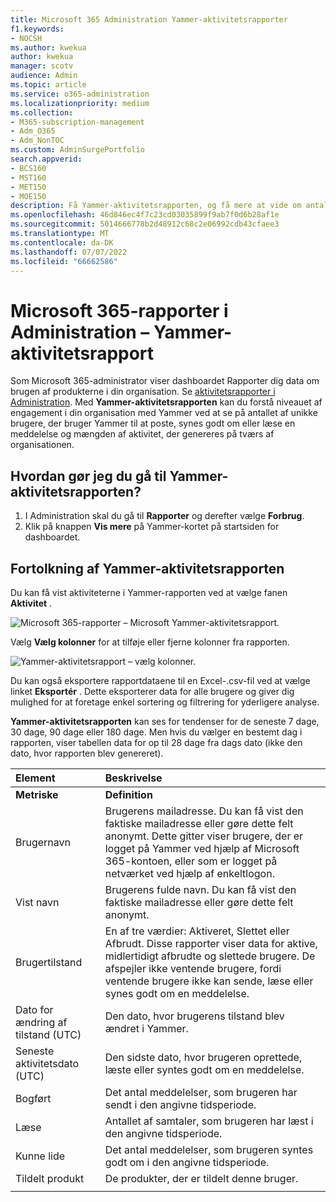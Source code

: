 ```yaml
---
title: Microsoft 365 Administration Yammer-aktivitetsrapporter
f1.keywords:
- NOCSH
ms.author: kwekua
author: kwekua
manager: scotv
audience: Admin
ms.topic: article
ms.service: o365-administration
ms.localizationpriority: medium
ms.collection:
- M365-subscription-management
- Adm_O365
- Adm_NonTOC
ms.custom: AdminSurgePortfolio
search.appverid:
- BCS160
- MST160
- MET150
- MOE150
description: Få Yammer-aktivitetsrapporten, og få mere at vide om antallet af brugere, der bruger Yammer til at poste, f.eks. eller læse en meddelelse.
ms.openlocfilehash: 46d846ec4f7c23cd03035899f9ab7f0d6b28af1e
ms.sourcegitcommit: 5014666778b2d48912c68c2e06992cdb43cfaee3
ms.translationtype: MT
ms.contentlocale: da-DK
ms.lasthandoff: 07/07/2022
ms.locfileid: "66662586"
---
```

# <a name="microsoft-365-reports-in-the-admin-center---yammer-activity-report"></a>Microsoft 365-rapporter i Administration – Yammer-aktivitetsrapport

Som Microsoft 365-administrator viser dashboardet Rapporter dig data om brugen af produkterne i din organisation. Se [aktivitetsrapporter i Administration](activity-reports.md). Med **Yammer-aktivitetsrapporten** kan du forstå niveauet af engagement i din organisation med Yammer ved at se på antallet af unikke brugere, der bruger Yammer til at poste, synes godt om eller læse en meddelelse og mængden af aktivitet, der genereres på tværs af organisationen. 
 
## <a name="how-do-i-get-to-the-yammer-activity-report"></a>Hvordan gør jeg du gå til Yammer-aktivitetsrapporten?

1. I Administration skal du gå til **Rapporter** og derefter vælge **Forbrug**. 
2. Klik på knappen **Vis mere** på Yammer-kortet på startsiden for dashboardet.

  
## <a name="interpret-the-yammer-activity-report"></a>Fortolkning af Yammer-aktivitetsrapporten

Du kan få vist aktiviteterne i Yammer-rapporten ved at vælge fanen **Aktivitet** .

![Microsoft 365-rapporter – Microsoft Yammer-aktivitetsrapport.](../../media/9b251183-c2b3-430c-ab2d-58bf11e7e3ae.png)

Vælg **Vælg kolonner** for at tilføje eller fjerne kolonner fra rapporten.  

![Yammer-aktivitetsrapport – vælg kolonner.](../../media/7ef6351d-f7e9-4504-913d-2c2df9062bf6.png)

Du kan også eksportere rapportdataene til en Excel-.csv-fil ved at vælge linket **Eksportér** . Dette eksporterer data for alle brugere og giver dig mulighed for at foretage enkel sortering og filtrering for yderligere analyse. 

**Yammer-aktivitetsrapporten** kan ses for tendenser for de seneste 7 dage, 30 dage, 90 dage eller 180 dage. Men hvis du vælger en bestemt dag i rapporten, viser tabellen data for op til 28 dage fra dags dato (ikke den dato, hvor rapporten blev genereret).
  
|Element|Beskrivelse|
|:-----|:-----|
|**Metriske**|**Definition**|
|Brugernavn  <br/> |Brugerens mailadresse. Du kan få vist den faktiske mailadresse eller gøre dette felt anonymt. Dette gitter viser brugere, der er logget på Yammer ved hjælp af Microsoft 365-kontoen, eller som er logget på netværket ved hjælp af enkeltlogon. <br/> |
|Vist navn  <br/> |Brugerens fulde navn. Du kan få vist den faktiske mailadresse eller gøre dette felt anonymt.  <br/> |
|Brugertilstand  <br/> |En af tre værdier: Aktiveret, Slettet eller Afbrudt. Disse rapporter viser data for aktive, midlertidigt afbrudte og slettede brugere. De afspejler ikke ventende brugere, fordi ventende brugere ikke kan sende, læse eller synes godt om en meddelelse.  <br/> |
|Dato for ændring af tilstand (UTC)  <br/> |Den dato, hvor brugerens tilstand blev ændret i Yammer.  <br/> |
|Seneste aktivitetsdato (UTC)  <br/> | Den sidste dato, hvor brugeren oprettede, læste eller syntes godt om en meddelelse.  <br/> |
|Bogført  <br/> |Det antal meddelelser, som brugeren har sendt i den angivne tidsperiode. <br/>|
|Læse  <br/> |Antallet af samtaler, som brugeren har læst i den angivne tidsperiode.  <br/> |
|Kunne lide  <br/> |Det antal meddelelser, som brugeren syntes godt om i den angivne tidsperiode.  <br/>|
|Tildelt produkt  <br/> |De produkter, der er tildelt denne bruger.|
|||